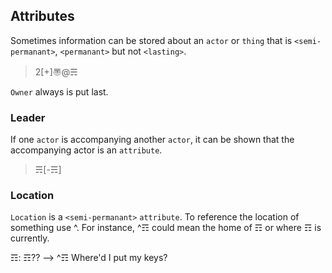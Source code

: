 ## Attributes

Sometimes information can be stored about an `actor` or `thing` that is `<semi-permanant>`, `<permanant>` but not `<lasting>`.

> 2[+]〠@☴

`Owner` always is put last.

### Leader
If one `actor` is accompanying another `actor`, it can be shown that the accompanying actor is an `attribute`.

> ☴[-☴]

### Location
`Location` is a `<semi-permanant>` `attribute`.  To reference the location of something use ^.  For instance, ^☶ could mean the home of ☶ or where ☶ is currently.

☶: ☶?? --> ^☶ Where'd I put my keys?